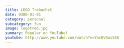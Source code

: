 ```yaml
---
title: LEGO Trebuchet
date: 0300-01-01
category: personal
subcategory: fun
image: legotreb.jpg
summary: Popular on YouTube!
youtube: http://www.youtube.com/watch?v=YncBV4as548
---
```

